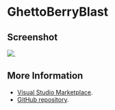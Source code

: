 # GhettoBerryBlast



## Screenshot
![](https://raw.githubusercontent.com/gerane/VSCodeThemes/master/gerane.Theme-GhettoBerryBlast/screenshot.png).


## More Information
* [Visual Studio Marketplace](https://marketplace.visualstudio.com/items/gerane.Theme-GhettoBerryBlast).
* [GitHub repository](https://github.com/gerane/VSCodeThemes).
